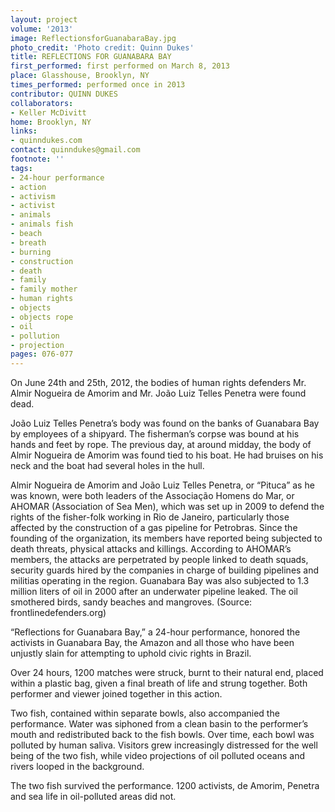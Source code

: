 ```yaml
---
layout: project
volume: '2013'
image: ReflectionsforGuanabaraBay.jpg
photo_credit: 'Photo credit: Quinn Dukes'
title: REFLECTIONS FOR GUANABARA BAY
first_performed: first performed on March 8, 2013
place: Glasshouse, Brooklyn, NY
times_performed: performed once in 2013
contributor: QUINN DUKES
collaborators:
- Keller McDivitt
home: Brooklyn, NY
links:
- quinndukes.com
contact: quinndukes@gmail.com
footnote: ''
tags:
- 24-hour performance
- action
- activism
- activist
- animals
- animals fish
- beach
- breath
- burning
- construction
- death
- family
- family mother
- human rights
- objects
- objects rope
- oil
- pollution
- projection
pages: 076-077
---
```


On June 24th and 25th, 2012, the bodies of human rights defenders Mr. Almir Nogueira de Amorim and Mr. João Luiz Telles Penetra were found dead.

João Luiz Telles Penetra’s body was found on the banks of Guanabara Bay by employees of a shipyard. The fisherman’s corpse was bound at his hands and feet by rope. The previous day, at around midday, the body of Almir Nogueira de Amorim was found tied to his boat. He had bruises on his neck and the boat had several holes in the hull.

Almir Nogueira de Amorim and João Luiz Telles Penetra, or “Pituca” as he was known, were both leaders of the Associação Homens do Mar, or AHOMAR (Association of Sea Men), which was set up in 2009 to defend the rights of the fisher-folk working in Rio de Janeiro, particularly those affected by the construction of a gas pipeline for Petrobras. Since the founding of the organization, its members have reported being subjected to death threats, physical attacks and killings. According to AHOMAR’s members, the attacks are perpetrated by people linked to death squads, security guards hired by the companies in charge of building pipelines and militias operating in the region. Guanabara Bay was also subjected to 1.3 million liters of oil in 2000 after an underwater pipeline leaked. The oil smothered birds, sandy beaches and mangroves. (Source: frontlinedefenders.org)

“Reflections for Guanabara Bay,” a 24-hour performance, honored the activists in Guanabara Bay, the Amazon and all those who have been unjustly slain for attempting to uphold civic rights in Brazil.

Over 24 hours, 1200 matches were struck, burnt to their natural end, placed within a plastic bag, given a final breath of life and strung together. Both performer and viewer joined together in this action.

Two fish, contained within separate bowls, also accompanied the performance. Water was siphoned from a clean basin to the performer’s mouth and redistributed back to the fish bowls. Over time, each bowl was polluted by human saliva. Visitors grew increasingly distressed for the well being of the two fish, while video projections of oil polluted oceans and rivers looped in the background.

The two fish survived the performance. 1200 activists, de Amorim, Penetra and sea life in oil-polluted areas did not.
